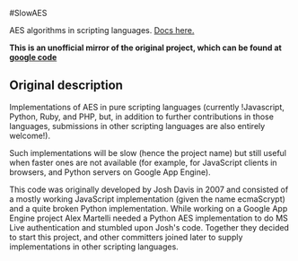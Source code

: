 #SlowAES

AES algorithms in scripting languages. [Docs here.](docs/README.md)

**This is an unofficial mirror of the original project, which can be found at [google code](http://code.google.com/p/slowaes/)**

## Original description
Implementations of AES in pure scripting languages (currently !Javascript, Python, Ruby, and PHP, but, in addition to further contributions in those languages, submissions in other scripting languages are also entirely welcome!).

Such implementations will be slow (hence the project name) but still useful when faster ones are not available (for example, for JavaScript clients in browsers, and Python servers on Google App Engine).

This code was originally developed by Josh Davis in 2007 and consisted of a mostly working JavaScript implementation (given the name ecmaScrypt) and a quite broken Python implementation. While working on a Google App Engine project Alex Martelli needed a Python AES implementation to do MS Live authentication and stumbled upon Josh's code. Together they decided to start this project, and other committers joined later to supply implementations in other scripting languages.

